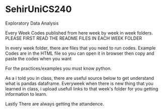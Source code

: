 # SehirUniCS240
Exploratory Data Analysis 

Every Week Codes published from here week by week in week folders. PLEASE FIRST READ THE README FILES IN EACH WEEK FOLDER

In every week folder, there are files that you need to run codes. Example Codes are in the HTML file so you can open it in browser then copy and paste the codes when you want 

For the practices/examples you must know python.

As a i told you in class, there are useful source below to get understand what is pandas dataframe. 
Everyweek when there is new thing that you learned in class, i upload usefull links to that week's folder for you getting information to learn.

Lastly There are always getting the attandence.

